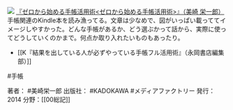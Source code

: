 
[![](https://images-fe.ssl-images-amazon.com/images/I/51p8HRlfr%2BL._SL160_.jpg)](http://www.amazon.co.jp/exec/obidos/ASIN/B00R3XZSOA/choiyaki81-22/ref=nosim)
[『ゼロから始める手帳活用術<ゼロから始める手帳活用術>』（美崎 栄一郎）](http://www.amazon.co.jp/exec/obidos/ASIN/B00R3XZSOA/choiyaki81-22/ref=nosim)
手帳関連のKindle本を読み漁ってる。文章は少なめで、図がいっぱい載っててイメージしやすかった。どんな手帳があるか、どう選ぶかって話から、実際に使ってどうしていくのかまで。何点か取り入れたいものもあったり。

- [[K『結果を出している人が必ずやっている手帳フル活用術』（永岡書店編集部）]]

#手帳 

著者： #美崎栄一郎 
出版社： #KADOKAWA #メディアファクトリー
発行：2014
分野：[[00総記]]